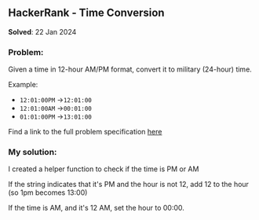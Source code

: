 ## HackerRank - Time Conversion

**Solved**: 22 Jan 2024

### Problem:

Given a time in 12-hour AM/PM format, convert it to military (24-hour) time.

Example:

* `12:01:00PM` →`12:01:00`
* `12:01:00AM` →`00:01:00`
* `01:01:00PM` →`13:01:00`

Find a link to the full problem specification [here](https://www.hackerrank.com/challenges/time-conversion/problem)

### My solution:

I created a helper function to check if the time is PM or AM

If the string indicates that it's PM and the hour is not 12, add 12  to the hour (so 1pm becomes 13:00)

If the time is AM, and it's 12 AM, set the hour to 00:00.
